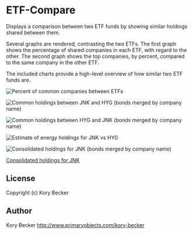 ETF-Compare
===

Displays a comparison between two ETF funds by showing similar holdings shared between them.

Several graphs are rendered, contrasting the two ETFs. The first graph shows the percentage of shared companies in each ETF, with regard to the other. The second graph shows the top companies, by percent, compared to the same company in the other ETF.

The included charts provide a high-level overview of how similar two ETF funds are.

![Percent of common companies between ETFs](https://raw.githubusercontent.com/primaryobjects/etf-compare/jnk-vs-hyg/images/plot1.png)

![Common holdings between JNK and HYG (bonds merged by company name)](https://raw.githubusercontent.com/primaryobjects/etf-compare/jnk-vs-hyg/images/plot2.png)

![Common holdings between HYG and JNK (bonds merged by company name)](https://raw.githubusercontent.com/primaryobjects/etf-compare/jnk-vs-hyg/images/plot3.png)

![Estimate of energy holdings for JNK vs HYG](https://raw.githubusercontent.com/primaryobjects/etf-compare/jnk-vs-hyg/images/plot4.png)

![Consolidated holdings for JNK (bonds merged by company name)](https://raw.githubusercontent.com/primaryobjects/etf-compare/jnk-vs-hyg/images/plot5.png)

[Consolidated holdings for JNK](https://raw.githubusercontent.com/primaryobjects/etf-compare/blob/jnk-vs-hyg/data/jnk-consolidated.csv)

License
----

Copyright (c) Kory Becker

Author
----
Kory Becker
http://www.primaryobjects.com/kory-becker